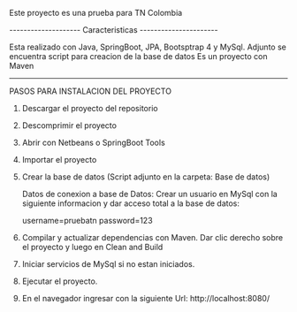 Este proyecto es una prueba para TN Colombia

-------------------- Caracteristicas ----------------------

Esta realizado con Java, SpringBoot, JPA, Bootsptrap 4 y MySql.
Adjunto se encuentra script para creacion de la base de datos
Es un proyecto con Maven

-----------------------------------------------------------------------------------------------

PASOS PARA INSTALACION DEL PROYECTO

1. Descargar el proyecto del repositorio 
2. Descomprimir el proyecto
3. Abrir con Netbeans o SpringBoot Tools
4. Importar el proyecto
5. Crear la base de datos (Script adjunto en la carpeta: Base de datos)

	Datos de conexion a base de Datos:
	Crear un usuario en MySql con la siguiente informacion y dar acceso total a la base de datos:

	username=pruebatn
	password=123

6. Compilar y actualizar dependencias con Maven. Dar clic derecho sobre el proyecto y luego en Clean and Build 
7. Iniciar servicios de MySql si no estan iniciados.
8. Ejecutar el proyecto.
9. En el navegador ingresar con la siguiente Url: http://localhost:8080/